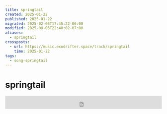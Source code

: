 ```yaml
---
title: springtail
created: 2025-01-22
published: 2025-01-22
migrated: 2025-02-05T17:45:22-06:00
modified: 2025-08-03T22:48:02-07:00
aliases:
  - springtail
crossposts:
  - url: https://music.exodrifter.space/track/springtail
    time: 2025-01-22
tags:
  - song-springtail
---
```


# springtail

<iframe style="border: 0; width: 100%; max-width: 700px; height: 42px;" src="https://bandcamp.com/EmbeddedPlayer/album=253081176/size=small/bgcol=ffffff/linkcol=0687f5/track=176194050/transparent=true/" seamless><a href="https://music.exodrifter.space/album/future-formant">future formant by exodrifter</a></iframe>
